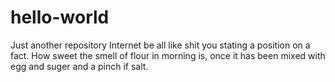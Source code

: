 # hello-world
Just another repository
Internet be all like shit you stating a position on a fact. How sweet the smell of flour in morning is, once it has been mixed with egg and suger and a pinch if salt. 
